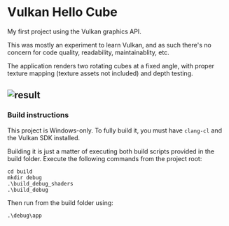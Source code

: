 # Vulkan Hello Cube

My first project using the Vulkan graphics API.

This was mostly an experiment to learn Vulkan, and as such there's no concern for code quality, readability, maintainablity, etc.

The application renders two rotating cubes at a fixed angle, with proper texture mapping (texture assets not included) and depth testing.

![result](https://i.imgur.com/9kLMCby.gif)
------
### Build instructions

This project is Windows-only. To fully build it, you must have `clang-cl` and the Vulkan SDK installed.

Building it is just a matter of executing both build scripts provided in the build folder. Execute the following commands from the project root:
```
cd build
mkdir debug
.\build_debug_shaders
.\build_debug
```
Then run from the build folder using:
```
.\debug\app
```
